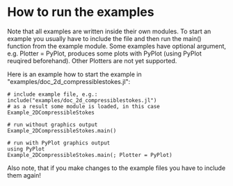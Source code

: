 
# How to run the examples

Note that all examples are written inside their own modules. To start an example you usually have to include the file and then run the main() function from the example module. Some examples have optional argument, e.g. Plotter = PyPlot, produces some plots with PyPlot (using PyPlot reuqired beforehand). Other Plotters are not yet supported.


Here is an example how to start the example in "examples/doc_2d_compressiblestokes.jl":
```@example
# include example file, e.g.:
include("examples/doc_2d_compressiblestokes.jl")
# as a result some module is loaded, in this case Example_2DCompressibleStokes

# run without graphics output
Example_2DCompressibleStokes.main()

# run with PyPlot graphics output
using PyPlot
Example_2DCompressibleStokes.main(; Plotter = PyPlot)
```


Also note, that if you make changes to the example files you have to include them again!